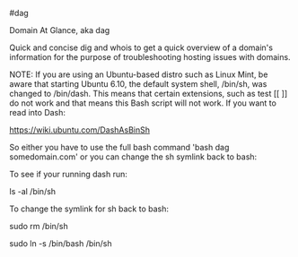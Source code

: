 #dag

Domain At Glance, aka dag

Quick and concise dig and whois to get a quick overview of a domain's information for the purpose of troubleshooting hosting issues with domains.

NOTE: If you are using an Ubuntu-based distro such as Linux Mint, be aware that starting Ubuntu 6.10, the default system shell, /bin/sh, was changed to /bin/dash. This means that certain extensions, such as test [[ ]] do not work and that means this Bash script will not work. If you want to read into Dash:

https://wiki.ubuntu.com/DashAsBinSh

So either you have to use the full bash command 'bash dag somedomain.com' or you can change the sh symlink back to bash:

To see if your running dash run:

ls -al /bin/sh

To change the symlink for sh back to bash:

sudo rm /bin/sh

sudo ln -s /bin/bash /bin/sh
